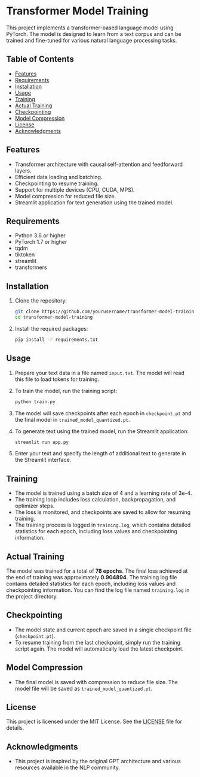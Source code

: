 # Transformer Model Training

This project implements a transformer-based language model using PyTorch. The model is designed to learn from a text corpus and can be trained and fine-tuned for various natural language processing tasks.

## Table of Contents
- [Features](#features)
- [Requirements](#requirements)
- [Installation](#installation)
- [Usage](#usage)
- [Training](#training)
- [Actual Training](#actual-training)
- [Checkpointing](#checkpointing)
- [Model Compression](#model-compression)
- [License](#license)
- [Acknowledgments](#acknowledgments)

## Features
- Transformer architecture with causal self-attention and feedforward layers.
- Efficient data loading and batching.
- Checkpointing to resume training.
- Support for multiple devices (CPU, CUDA, MPS).
- Model compression for reduced file size.
- Streamlit application for text generation using the trained model.

## Requirements
- Python 3.6 or higher
- PyTorch 1.7 or higher
- tqdm
- tiktoken
- streamlit
- transformers

## Installation
1. Clone the repository:
   ```bash
   git clone https://github.com/yourusername/transformer-model-training.git
   cd transformer-model-training
   ```

2. Install the required packages:
   ```bash
   pip install -r requirements.txt
   ```

## Usage
1. Prepare your text data in a file named `input.txt`. The model will read this file to load tokens for training.

2. To train the model, run the training script:
   ```bash
   python train.py
   ```

3. The model will save checkpoints after each epoch in `checkpoint.pt` and the final model in `trained_model_quantized.pt`.

4. To generate text using the trained model, run the Streamlit application:
   ```bash
   streamlit run app.py
   ```

5. Enter your text and specify the length of additional text to generate in the Streamlit interface.

## Training
- The model is trained using a batch size of 4 and a learning rate of 3e-4.
- The training loop includes loss calculation, backpropagation, and optimizer steps.
- The loss is monitored, and checkpoints are saved to allow for resuming training.
- The training process is logged in `training.log`, which contains detailed statistics for each epoch, including loss values and checkpointing information.

## Actual Training
The model was trained for a total of **78 epochs**. The final loss achieved at the end of training was approximately **0.904894**. The training log file contains detailed statistics for each epoch, including loss values and checkpointing information. You can find the log file named `training.log` in the project directory.

## Checkpointing
- The model state and current epoch are saved in a single checkpoint file (`checkpoint.pt`).
- To resume training from the last checkpoint, simply run the training script again. The model will automatically load the latest checkpoint.

## Model Compression
- The final model is saved with compression to reduce file size. The model file will be saved as `trained_model_quantized.pt`.

## License
This project is licensed under the MIT License. See the [LICENSE](LICENSE) file for details.

## Acknowledgments
- This project is inspired by the original GPT architecture and various resources available in the NLP community.
